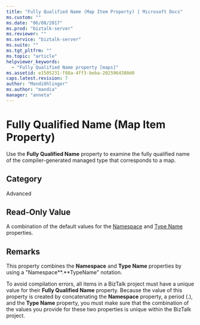 ```yaml
---
title: "Fully Qualified Name (Map Item Property) | Microsoft Docs"
ms.custom: ""
ms.date: "06/08/2017"
ms.prod: "biztalk-server"
ms.reviewer: ""
ms.service: "biztalk-server"
ms.suite: ""
ms.tgt_pltfrm: ""
ms.topic: "article"
helpviewer_keywords: 
  - "Fully Qualified Name property [maps]"
ms.assetid: e1505231-f88a-4ff3-beba-2025964380d0
caps.latest.revision: 7
author: "MandiOhlinger"
ms.author: "mandia"
manager: "anneta"
---
```

# Fully Qualified Name (Map Item Property)
Use the **Fully Qualified Name** property to examine the fully qualified name of the compiler-generated managed type that corresponds to a map.  
  
## Category  
 Advanced  
  
## Read-Only Value  
 A combination of the default values for the [Namespace](../core/namespace-map-item-property.md) and [Type Name](../core/type-name-map-item-property.md) properties.  
  
## Remarks  
 This property combines the **Namespace** and **Type Name** properties by using a "Namespace**.**TypeName" notation.  
  
 To avoid compilation errors, all items in a BizTalk project must have a unique value for their **Fully Qualified Name** property. Because the value of this property is created by concatenating the **Namespace** property, a period (.), and the **Type Name** property, you must make sure that the combination of the values you provide for these two properties is unique within the BizTalk project.